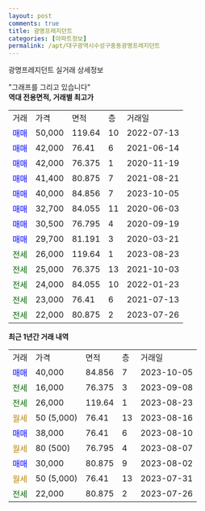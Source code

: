 ```yaml
---
layout: post
comments: true
title: 광명프레지던트
categories: [아파트정보]
permalink: /apt/대구광역시수성구중동광명프레지던트
---
```


광명프레지던트 실거래 상세정보

<script type="text/javascript">
  google.charts.load('current', {'packages':['line', 'corechart']});
  google.charts.setOnLoadCallback(drawChart);

  function drawChart() {
    var data = new google.visualization.DataTable();
    data.addColumn('date', '거래일');
    data.addColumn('number', "매매");
    data.addColumn('number', "전세");
    data.addColumn('number', "전매");

    data.addRows([[new Date(Date.parse("2023-10-05")), 40000, null, null], [new Date(Date.parse("2023-09-08")), null, 16000, null], [new Date(Date.parse("2023-08-23")), null, 26000, null], [new Date(Date.parse("2023-08-16")), null, null, null], [new Date(Date.parse("2023-08-10")), 38000, null, null], [new Date(Date.parse("2023-08-07")), null, null, null], [new Date(Date.parse("2023-08-02")), 30000, null, null], [new Date(Date.parse("2023-07-31")), null, null, null], [new Date(Date.parse("2023-07-26")), null, 22000, null]]);

    var options = {
      hAxis: {
        format: 'yyyy/MM/dd'
      },    
      lineWidth: 0,
      pointsVisible: true,    
      title: '최근 1년간 유형별 실거래가 분포',
      legend: { position: 'bottom' }
    };

    var formatter = new google.visualization.NumberFormat({pattern:'###,###'} );
    formatter.format(data, 1);
    formatter.format(data, 2);
    
    setTimeout(function() {
        var chart = new google.visualization.LineChart(document.getElementById('columnchart_material'));
        chart.draw(data, (options));
        document.getElementById('loading').style.display = 'none';
    }, 200);
  }
</script>


<div id="loading" style="z-index:20; display: block; margin-left: 0px">"그래프를 그리고 있습니다"</div>
<div id="columnchart_material" style="width: 95%; margin-left: 0px; display: block"></div>
<!-- contents start -->
<b>역대 전용면적, 거래별 최고가</b>
<table class="sortable">
    <tr>
      <td>거래</td>
      <td>가격</td>
      <td>면적</td>
      <td>층</td>
      <td>거래일</td>
    </tr>
        <tr>
          <td><a style="color: blue">매매</a></td>
          <td>50,000</td>
          <td>119.64</td>
          <td>10</td>
          <td>2022-07-13</td>
        </tr>            <tr>
          <td><a style="color: blue">매매</a></td>
          <td>42,000</td>
          <td>76.41</td>
          <td>6</td>
          <td>2021-06-14</td>
        </tr>            <tr>
          <td><a style="color: blue">매매</a></td>
          <td>42,000</td>
          <td>76.375</td>
          <td>1</td>
          <td>2020-11-19</td>
        </tr>            <tr>
          <td><a style="color: blue">매매</a></td>
          <td>41,400</td>
          <td>80.875</td>
          <td>7</td>
          <td>2021-08-21</td>
        </tr>            <tr>
          <td><a style="color: blue">매매</a></td>
          <td>40,000</td>
          <td>84.856</td>
          <td>7</td>
          <td>2023-10-05</td>
        </tr>            <tr>
          <td><a style="color: blue">매매</a></td>
          <td>32,700</td>
          <td>84.055</td>
          <td>11</td>
          <td>2020-06-03</td>
        </tr>            <tr>
          <td><a style="color: blue">매매</a></td>
          <td>30,500</td>
          <td>76.795</td>
          <td>4</td>
          <td>2020-09-19</td>
        </tr>            <tr>
          <td><a style="color: blue">매매</a></td>
          <td>29,700</td>
          <td>81.191</td>
          <td>3</td>
          <td>2020-03-21</td>
        </tr>        
        <tr>
              <td><a style="color: darkgreen">전세</a></td>
              <td>26,000</td>
              <td>119.64</td>
              <td>1</td>
              <td>2023-08-23</td>
            </tr>            <tr>
              <td><a style="color: darkgreen">전세</a></td>
              <td>25,000</td>
              <td>76.375</td>
              <td>13</td>
              <td>2021-10-03</td>
            </tr>            <tr>
              <td><a style="color: darkgreen">전세</a></td>
              <td>24,000</td>
              <td>84.055</td>
              <td>10</td>
              <td>2022-01-23</td>
            </tr>            <tr>
              <td><a style="color: darkgreen">전세</a></td>
              <td>23,000</td>
              <td>76.41</td>
              <td>6</td>
              <td>2021-07-13</td>
            </tr>            <tr>
              <td><a style="color: darkgreen">전세</a></td>
              <td>22,000</td>
              <td>80.875</td>
              <td>2</td>
              <td>2023-07-26</td>
            </tr>        
    
</table>

<b>최근 1년간 거래 내역</b>

<table class="sortable">
    <tr>
      <td>거래</td>
      <td>가격</td>
      <td>면적</td>
      <td>층</td>
      <td>거래일</td>
    </tr>
    <tr>
      <td><a style="color: blue">매매</a></td>
      <td>40,000</td>
      <td>84.856</td>
      <td>7</td>
      <td>2023-10-05</td>
    </tr>          <tr>
      <td><a style="color: darkgreen">전세</a></td>
      <td>16,000</td>
      <td>76.375</td>
      <td>3</td>
      <td>2023-09-08</td>
    </tr>          <tr>
      <td><a style="color: darkgreen">전세</a></td>
      <td>26,000</td>
      <td>119.64</td>
      <td>1</td>
      <td>2023-08-23</td>
    </tr>          <tr>
      <td><a style="color: darkgoldenrod">월세</a></td>
      <td>50 (5,000)</td>
      <td>76.41</td>
      <td>13</td>
      <td>2023-08-16</td>
    </tr>          <tr>
      <td><a style="color: blue">매매</a></td>
      <td>38,000</td>
      <td>76.41</td>
      <td>6</td>
      <td>2023-08-10</td>
    </tr>          <tr>
      <td><a style="color: darkgoldenrod">월세</a></td>
      <td>80 (500)</td>
      <td>76.795</td>
      <td>4</td>
      <td>2023-08-07</td>
    </tr>          <tr>
      <td><a style="color: blue">매매</a></td>
      <td>30,000</td>
      <td>80.875</td>
      <td>9</td>
      <td>2023-08-02</td>
    </tr>          <tr>
      <td><a style="color: darkgoldenrod">월세</a></td>
      <td>50 (5,000)</td>
      <td>76.41</td>
      <td>13</td>
      <td>2023-07-31</td>
    </tr>          <tr>
      <td><a style="color: darkgreen">전세</a></td>
      <td>22,000</td>
      <td>80.875</td>
      <td>2</td>
      <td>2023-07-26</td>
    </tr>      </table>
<!-- contents end -->    

